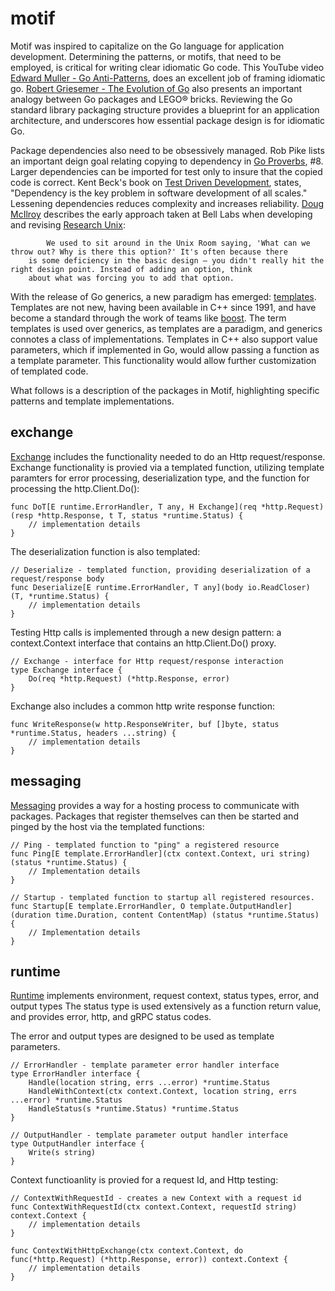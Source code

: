 # motif 

Motif was inspired to capitalize on the Go language for application development. Determining the patterns, or motifs, that need to be employed, is critical for writing clear idiomatic Go code. This YouTube video [Edward Muller - Go Anti-Patterns][emuller], does an excellent job of framing idiomatic go. 
[Robert Griesemer - The Evolution of Go][rgriesemer] also presents an important analogy between Go packages and LEGO® bricks. Reviewing the Go standard
library packaging structure provides a blueprint for an application architecture, and underscores how essential package design is for idiomatic Go. 

Package dependencies also need to be obsessively managed. Rob Pike lists an important deign goal relating copying to dependency in [Go Proverbs][rpike], #8. Larger dependencies can be imported for test only to insure that the copied code is correct. Kent Beck's book on [Test Driven Development][kbeck], states, "Dependency is the key problem in software development of all scales." Lessening dependencies reduces complexity and increases reliability. [Doug McIlroy][dmcilroy] describes the early approach taken at Bell Labs when developing and revising [Research Unix][runix]: 

            We used to sit around in the Unix Room saying, 'What can we throw out? Why is there this option?' It's often because there 
	    is some deficiency in the basic design — you didn't really hit the right design point. Instead of adding an option, think 
	    about what was forcing you to add that option.

With the release of Go generics, a new paradigm has emerged: [templates][tutorialspoint]. Templates are not new, having been available in  C++ since 1991, and have become a standard through the work of teams like [boost][boost]. The term templates is used over generics, as templates are a paradigm, and generics connotes a class of implementations. Templates in C++ also support value parameters, which if implemented in Go, would allow passing a function as a template parameter. This functionality would allow further customization of templated code.

What follows is a description of the packages in Motif, highlighting specific patterns and template implementations.  



## exchange
[Exchange][exchangepkg] includes the functionality needed to do an Http request/response. Exchange functionality is provied via a templated function, utilizing
template paramters for error processing, deserialization type, and the function for processing the http.Client.Do():

~~~
func DoT[E runtime.ErrorHandler, T any, H Exchange](req *http.Request) (resp *http.Response, t T, status *runtime.Status) {
    // implementation details
}
~~~

The deserialization function is also templated:

~~~
// Deserialize - templated function, providing deserialization of a request/response body
func Deserialize[E runtime.ErrorHandler, T any](body io.ReadCloser) (T, *runtime.Status) {
    // implementation details
}
~~~

Testing Http calls is implemented through a new design pattern: a context.Context interface that contains an http.Client.Do() proxy.
~~~
// Exchange - interface for Http request/response interaction
type Exchange interface {
	Do(req *http.Request) (*http.Response, error)
}
~~~

Exchange also includes a common http write response function:
~~~
func WriteResponse(w http.ResponseWriter, buf []byte, status *runtime.Status, headers ...string) {
    // implementation details
}
~~~

## messaging
[Messaging][messagingpkg] provides a way for a hosting process to communicate with packages. Packages that register themselves can then be started and pinged by the 
host via the templated functions:
~~~
// Ping - templated function to "ping" a registered resource
func Ping[E template.ErrorHandler](ctx context.Context, uri string) (status *runtime.Status) {
    // Implementation details
}

// Startup - templated function to startup all registered resources.
func Startup[E template.ErrorHandler, O template.OutputHandler](duration time.Duration, content ContentMap) (status *runtime.Status) {
    // Implementation details
}
~~~



## runtime
[Runtime][runtimepkg] implements environment, request context, status types, error, and output types The status type is used extensively as a function return value, and provides error, http, and gRPC status codes. 

The error and output types are designed to be used as template parameters.

~~~
// ErrorHandler - template parameter error handler interface
type ErrorHandler interface {
	Handle(location string, errs ...error) *runtime.Status
	HandleWithContext(ctx context.Context, location string, errs ...error) *runtime.Status
	HandleStatus(s *runtime.Status) *runtime.Status
}

// OutputHandler - template parameter output handler interface
type OutputHandler interface {
	Write(s string)
}
~~~

Context functioanlity is provied for a request Id, and Http testing:

~~~
// ContextWithRequestId - creates a new Context with a request id
func ContextWithRequestId(ctx context.Context, requestId string) context.Context {
    // implementation details
}

func ContextWithHttpExchange(ctx context.Context, do func(*http.Request) (*http.Response, error)) context.Context {
    // implementation details
}
~~~

[emuller]: <https://www.youtube.com/watch?v=ltqV6pDKZD8>
[rgriesemer]: <https://www.youtube.com/watch?v=0ReKdcpNyQg>
[rpike]:  <https://go-proverbs.github.io/>
[kbeck]: <https://www.oreilly.com/library/view/test-driven-development/0321146530/>
[dmcilroy]: <https://en.wikipedia.org/wiki/Unix_philosophy>
[runix]: <https://en.wikipedia.org/wiki/Research_Unix>
[tutorialspoint]: <https://www.tutorialspoint.com/cplusplus/cpp_templates.htm>
[boost]: <https://www.boost.org/>
[exchangepkg]: <https://pkg.go.dev/github.com/idiomatic-go/motif/exchange>
[messagingpkg]: <https://pkg.go.dev/github.com/idiomatic-go/motif/messaging>
[runtimepkg]: <https://pkg.go.dev/github.com/idiomatic-go/motif/runtime>


